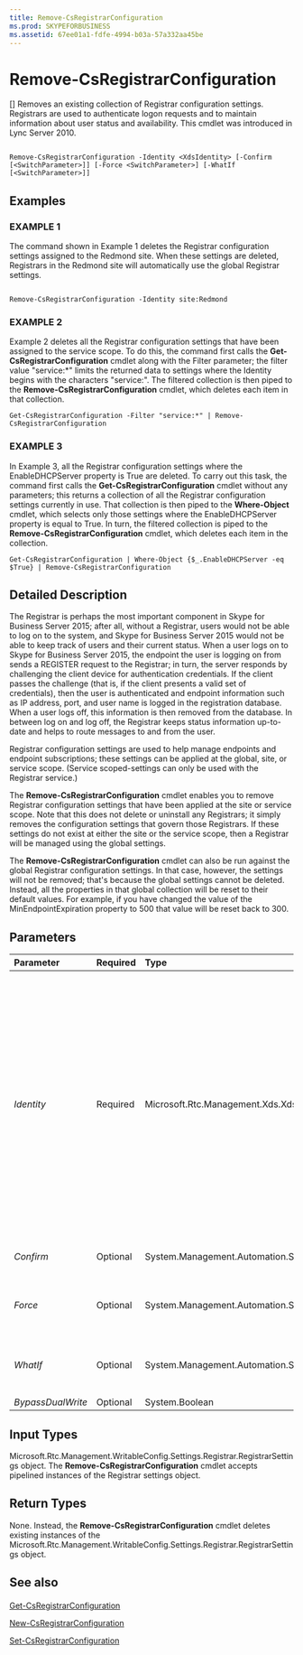 ```yaml
---
title: Remove-CsRegistrarConfiguration
ms.prod: SKYPEFORBUSINESS
ms.assetid: 67ee01a1-fdfe-4994-b03a-57a332aa45be
---
```



# Remove-CsRegistrarConfiguration
[]
Removes an existing collection of Registrar configuration settings. Registrars are used to authenticate logon requests and to maintain information about user status and availability. This cmdlet was introduced in Lync Server 2010.
  
    
    


```

Remove-CsRegistrarConfiguration -Identity <XdsIdentity> [-Confirm [<SwitchParameter>]] [-Force <SwitchParameter>] [-WhatIf [<SwitchParameter>]]

```


## Examples


  
    
    

### EXAMPLE 1

The command shown in Example 1 deletes the Registrar configuration settings assigned to the Redmond site. When these settings are deleted, Registrars in the Redmond site will automatically use the global Registrar settings.
  
    
    

```

Remove-CsRegistrarConfiguration -Identity site:Redmond
```


### EXAMPLE 2

Example 2 deletes all the Registrar configuration settings that have been assigned to the service scope. To do this, the command first calls the **Get-CsRegistrarConfiguration** cmdlet along with the Filter parameter; the filter value "service:*" limits the returned data to settings where the Identity begins with the characters "service:". The filtered collection is then piped to the **Remove-CsRegistrarConfiguration** cmdlet, which deletes each item in that collection.
  
    
    

```
Get-CsRegistrarConfiguration -Filter "service:*" | Remove-CsRegistrarConfiguration
```


### EXAMPLE 3

In Example 3, all the Registrar configuration settings where the EnableDHCPServer property is True are deleted. To carry out this task, the command first calls the **Get-CsRegistrarConfiguration** cmdlet without any parameters; this returns a collection of all the Registrar configuration settings currently in use. That collection is then piped to the **Where-Object** cmdlet, which selects only those settings where the EnableDHCPServer property is equal to True. In turn, the filtered collection is piped to the **Remove-CsRegistrarConfiguration** cmdlet, which deletes each item in the collection.
  
    
    

```
Get-CsRegistrarConfiguration | Where-Object {$_.EnableDHCPServer -eq $True} | Remove-CsRegistrarConfiguration
```


## Detailed Description

The Registrar is perhaps the most important component in Skype for Business Server 2015; after all, without a Registrar, users would not be able to log on to the system, and Skype for Business Server 2015 would not be able to keep track of users and their current status. When a user logs on to Skype for Business Server 2015, the endpoint the user is logging on from sends a REGISTER request to the Registrar; in turn, the server responds by challenging the client device for authentication credentials. If the client passes the challenge (that is, if the client presents a valid set of credentials), then the user is authenticated and endpoint information such as IP address, port, and user name is logged in the registration database. When a user logs off, this information is then removed from the database. In between log on and log off, the Registrar keeps status information up-to-date and helps to route messages to and from the user.
  
    
    
Registrar configuration settings are used to help manage endpoints and endpoint subscriptions; these settings can be applied at the global, site, or service scope. (Service scoped-settings can only be used with the Registrar service.) 
  
    
    
The **Remove-CsRegistrarConfiguration** cmdlet enables you to remove Registrar configuration settings that have been applied at the site or service scope. Note that this does not delete or uninstall any Registrars; it simply removes the configuration settings that govern those Registrars. If these settings do not exist at either the site or the service scope, then a Registrar will be managed using the global settings.
  
    
    
The **Remove-CsRegistrarConfiguration** cmdlet can also be run against the global Registrar configuration settings. In that case, however, the settings will not be removed; that's because the global settings cannot be deleted. Instead, all the properties in that global collection will be reset to their default values. For example, if you have changed the value of the MinEndpointExpiration property to 500 that value will be reset back to 300.
  
    
    

## Parameters



|**Parameter**|**Required**|**Type**|**Description**|
|:-----|:-----|:-----|:-----|
| _Identity_ <br/> |Required  <br/> |Microsoft.Rtc.Management.Xds.XdsIdentity  <br/> |Unique identifier for the Registrar configuration settings to be removed. To remove settings configured at the site scope, use syntax similar to this: -Identity site:Redmond. To remove settings at the service level, use syntax like this:  <br/>  `-Identity service:Registar:atl-cs-001.litwareinc.com` <br/> Note that the **Remove-CsRegistrarConfiguration** cmdlet can also be run against the global settings (-Identity global). In that case, however, the global settings will not be removed. Instead, all the properties in the global collection will be reset to their default values. <br/> |
| _Confirm_ <br/> |Optional  <br/> |System.Management.Automation.SwitchParameter  <br/> |Prompts you for confirmation before executing the command.  <br/> |
| _Force_ <br/> |Optional  <br/> |System.Management.Automation.SwitchParameter  <br/> |Suppresses the display of any non-fatal error message that might occur when running the command.  <br/> |
| _WhatIf_ <br/> |Optional  <br/> |System.Management.Automation.SwitchParameter  <br/> |Describes what would happen if you executed the command without actually executing the command.  <br/> |
| _BypassDualWrite_ <br/> |Optional  <br/> |System.Boolean  <br/> |PARAMVALUE: $true | $false  <br/> |
   

## Input Types

Microsoft.Rtc.Management.WritableConfig.Settings.Registrar.RegistrarSettings object. The **Remove-CsRegistrarConfiguration** cmdlet accepts pipelined instances of the Registrar settings object.
  
    
    

## Return Types

None. Instead, the **Remove-CsRegistrarConfiguration** cmdlet deletes existing instances of the Microsoft.Rtc.Management.WritableConfig.Settings.Registrar.RegistrarSettings object.
  
    
    

## See also


#### 


  
    
    
 [Get-CsRegistrarConfiguration](get-csregistrarconfiguration.md)
  
    
    
 [New-CsRegistrarConfiguration](new-csregistrarconfiguration.md)
  
    
    
 [Set-CsRegistrarConfiguration](set-csregistrarconfiguration.md)

